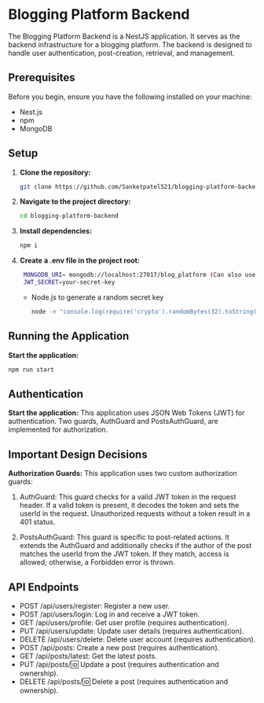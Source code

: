 # Blogging Platform Backend

The Blogging Platform Backend is a NestJS application. It serves as the backend infrastructure for a blogging platform. The backend is designed to handle user authentication, post-creation, retrieval, and management.

## Prerequisites

Before you begin, ensure you have the following installed on your machine:
- Nest.js
- npm
- MongoDB

## Setup

1. **Clone the repository:**

   ```bash
   git clone https://github.com/Sanketpatel521/blogging-platform-backend.git
   ```
2. **Navigate to the project directory:**

   ```bash
   cd blogging-platform-backend
   ```
3. **Install dependencies:**

   ```bash
   npm i
   ```
4. **Create a .env file in the project root:**

   ```bash
    MONGODB_URI= mongodb://localhost:27017/blog_platform (Can also use MongoDB Atlas URI)
    JWT_SECRET=your-secret-key
   ```
   - Node.js to generate a random secret key
      ```bash
      node -e "console.log(require('crypto').randomBytes(32).toString('hex'));"
      ```

## Running the Application
**Start the application:**
   ```bash
   npm run start
   ```
## Authentication
**Start the application:**
   This application uses JSON Web Tokens (JWT) for authentication. Two guards, AuthGuard and PostsAuthGuard, are implemented for authorization.

## Important Design Decisions
**Authorization Guards:**
This application uses two custom authorization guards:

1. AuthGuard:
This guard checks for a valid JWT token in the request header. If a valid token is present, it decodes the token and sets the userId in the request. Unauthorized requests without a token result in a 401 status.

2. PostsAuthGuard:
This guard is specific to post-related actions. It extends the AuthGuard and additionally checks if the author of the post matches the userId from the JWT token. If they match, access is allowed; otherwise, a Forbidden error is thrown.

## API Endpoints
- POST /api/users/register: Register a new user.
- POST /api/users/login: Log in and receive a JWT token.
- GET /api/users/profile: Get user profile (requires authentication).
- PUT /api/users/update: Update user details (requires authentication).
- DELETE /api/users/delete: Delete user account (requires authentication).
- POST /api/posts: Create a new post (requires authentication).
- GET /api/posts/latest: Get the latest posts.
- PUT /api/posts/:id: Update a post (requires authentication and ownership).
- DELETE /api/posts/:id: Delete a post (requires authentication and ownership).
